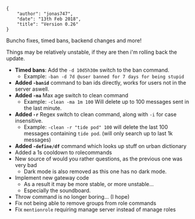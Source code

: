     {
        "author": "jonas747",
        "date": "13th Feb 2018",
        "title": "Version 0.26"
    }

Buncho fixes, timed bans, backend changes and more!

Things may be relatively unstable, if they are then i'm rolling back the update.

 - **Timed bans**: Add the `-d 10d5h30m` switch to the ban command.
     + Example: `-ban -d 7d @user banned for 7 days for being stupid`
 - **Added `-banid`** command to ban ids directly, works for users not in the server aswell.
 - **Added `-ma`** Max age switch to clean command
     + Example: `-clean -ma 1m 100` Will delete up to 100 messages sent in the last minute.
 - **Added `-r`** Regex switch to clean command, along with `-i` for case insensitive.
     + Example: `-clean -r "tide pod" 100` will delete the last 100 messages containing `tide pod`. (will only search up to last 1k messages)
 - **Added `-define/df`** command which looks up stuff on urban dictionary
 - Added a 1s cooldown to rolecommands
 - New source of would you rather questions, as the previous one was very bad
     + Dark mode is also removed as this one has no dark mode.
 - Implement new gateway code
     + As a result it may be more stable, or more unstable...
     + Especially the soundboard.
 - Throw command is no longer boring... (I hope)
 - Fix not being able to remove groups from role commands
 - Fix `mentionrole` requiring manage server instead of manage roles